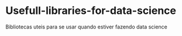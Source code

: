 # Usefull-libraries-for-data-science
Bibliotecas uteis para se usar quando estiver fazendo data science
